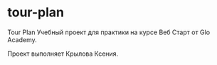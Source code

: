 # tour-plan

Tour Plan
Учебный проект для практики на курсе Веб Старт от Glo Academy.

Проект выполняет
Крылова Ксения.

